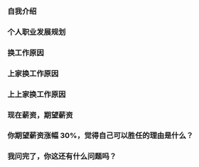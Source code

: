 ### 自我介绍

### 个人职业发展规划

### 换工作原因

### 上家换工作原因

### 上上家换工作原因

### 现在薪资，期望薪资

### 你期望薪资涨幅 30%，觉得自己可以胜任的理由是什么？

### 我问完了，你这还有什么问题吗？
